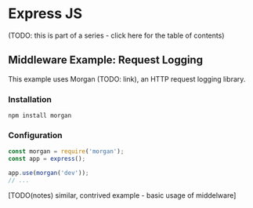 # Express JS
(TODO: this is part of a series - click here for the table of contents)

## Middleware Example: Request Logging
This example uses Morgan (TODO: link), an HTTP request logging library.

### Installation 
```
npm install morgan
````

### Configuration

```javascript
const morgan = require('morgan');
const app = express();

app.use(morgan('dev'));
// ...
```
[TODO(notes) similar, contrived example - basic usage of middelware]
